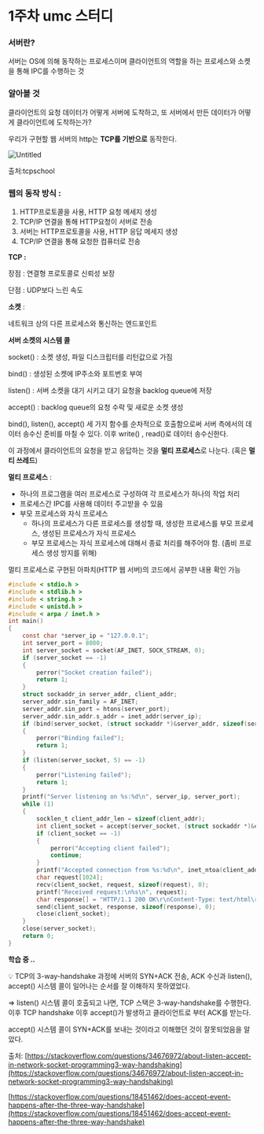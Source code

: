 # 1주차 umc 스터디

### **서버란**?

서버는 OS에 의해 동작하는 프로세스이며 클라이언트의 역할을 하는 프로세스와 소켓을 통해 IPC를 수행하는 것

### **알아볼 것**

클라이언트의 요청 데이터가 어떻게 서버에 도착하고, 또 서버에서 만든 데이터가 어떻게 클라이언트에 도착하는가?

우리가 구현할 웹 서버의 http는  **TCP를 기반으로** 동작한다.

![Untitled](https://github.com/SMUMC/5th_SPRING_B/assets/89975936/2c49f86d-e21a-490d-b15c-85acdc7d6474)


출처:tcpschool

### **웹의 동작 방식** :

1. HTTP프로토콜을 사용, HTTP 요청 메세지 생성
2. TCP/IP 연결을 통해 HTTP요청이 서버로 전송
3. 서버는 HTTP프로토콜을 사용, HTTP 응답 메세지 생성
4. TCP/IP 연결을 통해 요청한 컴퓨터로 전송

**TCP :**

장점 : 연결형 프로토콜로 신뢰성 보장

단점 : UDP보다 느린 속도

**소켓** : 

네트워크 상의 다른 프로세스와 통신하는 엔드포인트

**서버 소켓의 시스템 콜**

socket() : 소켓 생성, 파일 디스크립터를 리턴값으로 가짐

bind() : 생성된 소켓에 IP주소와 포트번호 부여

listen() : 서버 소켓을 대기 시키고 대기 요청을 backlog queue에 저장

accept() : backlog queue의 요청 수락 및 새로운 소켓 생성

bind(), listen(), accept() 세 가지 함수를 순차적으로 호출함으로써 서버 측에서의 데이터 송수신 준비를 마칠 수 있다. 이후 write() , read()로 데이터 송수신한다.

이 과정에서 클라이언트의 요청을 받고 응답하는 것을 **멀티 프로세스**로 나눈다. (혹은 **멀티 쓰레드**)

**멀티 프로세스** : 

- 하나의 프로그램을 여러 프로세스로 구성하여 각 프로세스가 하나의 작업 처리
- 프로세스간 IPC를 사용해 데이터 주고받을 수 있음
- 부모 프로세스와 자식 프로세스
    - 하나의 프로세스가 다른 프로세스를 생성할 때, 생성한 프로세스를 부모 프로세스, 생성된 프로세스가 자식 프로세스
    - 부모 프로세스는 자식 프로세스에 대해서 종료 처리를 해주어야 함. (좀비 프로세스 생성 방지를 위해)

멀티 프로세스로 구현된 아파치(HTTP 웹 서버)의 코드에서 공부한 내용 확인 가능

```c
#include < stdio.h >
#include < stdlib.h >
#include < string.h >
#include < unistd.h >
#include < arpa / inet.h >
int main()
{
    const char *server_ip = "127.0.0.1";
    int server_port = 8080;
    int server_socket = socket(AF_INET, SOCK_STREAM, 0);
    if (server_socket == -1)
    {
        perror("Socket creation failed");
        return 1;
    }
    struct sockaddr_in server_addr, client_addr;
    server_addr.sin_family = AF_INET;
    server_addr.sin_port = htons(server_port);
    server_addr.sin_addr.s_addr = inet_addr(server_ip);
    if (bind(server_socket, (struct sockaddr *)&server_addr, sizeof(server_addr)) == -1)
    {
        perror("Binding failed");
        return 1;
    }
    if (listen(server_socket, 5) == -1)
    {
        perror("Listening failed");
        return 1;
    }
    printf("Server listening on %s:%d\n", server_ip, server_port);
    while (1)
    {
        socklen_t client_addr_len = sizeof(client_addr);
        int client_socket = accept(server_socket, (struct sockaddr *)&client_addr, &client_addr_len);
        if (client_socket == -1)
        {
            perror("Accepting client failed");
            continue;
        }
        printf("Accepted connection from %s:%d\n", inet_ntoa(client_addr.sin_addr), ntohs(client_addr.sin_port));
        char request[1024];
        recv(client_socket, request, sizeof(request), 0);
        printf("Received request:\n%s\n", request);
        char response[] = "HTTP/1.1 200 OK\r\nContent-Type: text/html\r\n\r\nHello, World!";
        send(client_socket, response, sizeof(response), 0);
        close(client_socket);
    }
    close(server_socket);
    return 0;
}
```

**학습 중 ..**

<aside>
💡 TCP의 3-way-handshake 과정에 서버의 SYN+ACK 전송, ACK 수신과 listen(), accept() 시스템 콜이 일어나는 순서를 잘 이해하지 못하였었다.

</aside>

⇒ listen() 시스템 콜이 호출되고 나면, TCP 스택은 3-way-handshake를 수행한다. 이후 TCP handshake 이후 accept()가 발생하고 클라이언트로 부터 ACK를 받는다.

accept() 시스템 콜이 SYN+ACK를 보내는 것이라고 이해했던 것이 잘못되었음을 알았다.

출처: [https://stackoverflow.com/questions/34676972/about-listen-accept-in-network-socket-programming3-way-handshaking](https://stackoverflow.com/questions/34676972/about-listen-accept-in-network-socket-programming3-way-handshaking)

[https://stackoverflow.com/questions/18451462/does-accept-event-happens-after-the-three-way-handshake](https://stackoverflow.com/questions/18451462/does-accept-event-happens-after-the-three-way-handshake)
